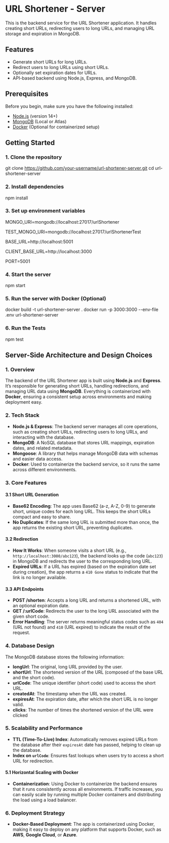 # URL Shortener - Server

This is the backend service for the URL Shortener application. It handles creating short URLs, redirecting users to long URLs, and managing URL storage and expiration in MongoDB.

## Features

- Generate short URLs for long URLs.
- Redirect users to long URLs using short URLs.
- Optionally set expiration dates for URLs.
- API-based backend using Node.js, Express, and MongoDB.

## Prerequisites

Before you begin, make sure you have the following installed:

- [Node.js](https://nodejs.org/en/) (version 14+)
- [MongoDB](https://www.mongodb.com/) (Local or Atlas)
- [Docker](https://www.docker.com/) (Optional for containerized setup)

## Getting Started

### 1. Clone the repository

git clone https://github.com/your-username/url-shortener-server.git
cd url-shortener-server

### 2. Install dependencies

npm install

### 3. Set up environment variables

MONGO_URI=mongodb://localhost:27017/urlShortener

TEST_MONGO_URI=mongodb://localhost:27017/urlShortenerTest

BASE_URL=http://localhost:5001

CLIENT_BASE_URL=http://localhost:3000

PORT=5001

### 4. Start the server

npm start

### 5. Run the server with Docker (Optional)

docker build -t url-shortener-server .
docker run -p 3000:3000 --env-file .env url-shortener-server

### 6. Run the Tests

npm test

## **Server-Side Architecture and Design Choices**

### 1. **Overview**

The backend of the URL Shortener app is built using **Node.js** and **Express**. It’s responsible for generating short URLs, handling redirections, and managing URL data using **MongoDB**. Everything is containerized with **Docker**, ensuring a consistent setup across environments and making deployment easy.

### 2. **Tech Stack**

- **Node.js & Express**: The backend server manages all core operations, such as creating short URLs, redirecting users to long URLs, and interacting with the database.
- **MongoDB**: A NoSQL database that stores URL mappings, expiration dates, and related metadata.
- **Mongoose**: A library that helps manage MongoDB data with schemas and easier data access.
- **Docker**: Used to containerize the backend service, so it runs the same across different environments.

### 3. **Core Features**

#### 3.1 **Short URL Generation**

- **Base62 Encoding**: The app uses Base62 (a-z, A-Z, 0-9) to generate short, unique codes for each long URL. This keeps the short URLs compact and easy to share.
- **No Duplicates**: If the same long URL is submitted more than once, the app returns the existing short URL, preventing duplicates.

#### 3.2 **Redirection**

- **How It Works**: When someone visits a short URL (e.g., `http://localhost:3000/abc123`), the backend looks up the code (`abc123`) in MongoDB and redirects the user to the corresponding long URL.
- **Expired URLs**: If a URL has expired (based on the expiration date set during creation), the app returns a `410 Gone` status to indicate that the link is no longer available.

#### 3.3 **API Endpoints**

- **POST /shorten**: Accepts a long URL and returns a shortened URL, with an optional expiration date.
- **GET /:urlCode**: Redirects the user to the long URL associated with the given short code.
- **Error Handling**: The server returns meaningful status codes such as `404` (URL not found) and `410` (URL expired) to indicate the result of the request.

### 4. **Database Design**

The MongoDB database stores the following information:

- **longUrl**: The original, long URL provided by the user.
- **shortUrl**: The shortened version of the URL (composed of the base URL and the short code).
- **urlCode**: The unique identifier (short code) used to access the short URL.
- **createdAt**: The timestamp when the URL was created.
- **expiresAt**: The expiration date, after which the short URL is no longer valid.
- **clicks**: The number of times the shortened version of the URL were clicked

### 5. **Scalability and Performance**

- **TTL (Time-To-Live) Index**: Automatically removes expired URLs from the database after their `expiresAt` date has passed, helping to clean up the database.
- **Index on `urlCode`**: Ensures fast lookups when users try to access a short URL for redirection.

#### 5.1 **Horizontal Scaling with Docker**

- **Containerization**: Using Docker to containerize the backend ensures that it runs consistently across all environments. If traffic increases, you can easily scale by running multiple Docker containers and distributing the load using a load balancer.

### 6. **Deployment Strategy**

- **Docker-Based Deployment**: The app is containerized using Docker, making it easy to deploy on any platform that supports Docker, such as **AWS**, **Google Cloud**, or **Azure**.
